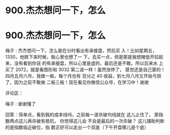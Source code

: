 # 900.杰杰想问一下，怎么

# 900.杰杰想问一下，怎么

梅子 : 杰杰想问一下，怎么能在分时看出有承接盘，然后买 入！比如星期五，1330，他跌下来时候，我心里也想了一 下，去买一点，但是那是我想赌低开拉起来，没有看到你说 的有承接盘，所以心里是虚的，最后还是不敢。所以后来水 上买了 2072，就是看图形和 3032 第二波一样！虽然涨停了， 感觉还是自己蒙的！四月五月六月，我做一板，每个月也有 百分之 40 收益，到七月八月又开始亏损了，因为之前不敢做 二板三板！现在看见你微信公众号，在学习中！谢谢

评论区：

梅子 : 谢谢懂了

回答：简单点，看到我的成本线吗，之前每一波杀破均线就在 这儿止住了， 那指数两点这儿再杀破有抵抗， 你觉得这儿会 不会是最后的一次杀破？ 这儿辅助判断的是指数临近破位，指 数正好可以走出一个双底（下午开盘哪儿是个底）